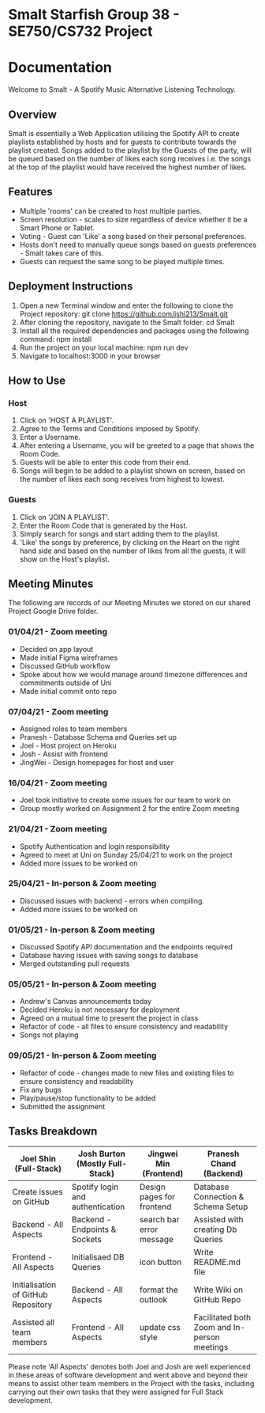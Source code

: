 # Smalt Starfish Group 38 - SE750/CS732 Project

# Documentation

Welcome to Smalt - A Spotify Music Alternative Listening Technology.

## Overview
Smalt is essentially a Web Application utilising the Spotify API to create playlists established by hosts and for guests to contribute towards the playlist created. Songs added to the playlist by the Guests of the party, will be queued based on the number of likes each song receives i.e. the songs at the top of the playlist would have received the highest number of likes. 

## Features
* Multiple 'rooms' can be created to host multiple parties.
* Screen resolution - scales to size regardless of device whether it be a Smart Phone or Tablet.  
* Voting - Guest can 'Like' a song based on their personal preferences.
* Hosts don't need to manually queue songs based on guests preferences - Smalt takes care of this. 
* Guests can request the same song to be played multiple times. 

## Deployment Instructions
1. Open a new Terminal window and enter the following to clone the Project repository: git clone https://github.com/jshi213/Smalt.git
2. After cloning the repository, navigate to the Smalt folder: cd Smalt
3. Install all the required dependencies and packages using the following command:  npm install 
4. Run the project on your local machine: npm run dev
5. Navigate to localhost:3000 in your browser 

## How to Use

### Host
1. Click on 'HOST A PLAYLIST'.
2. Agree to the Terms and Conditions imposed by Spotify.
3. Enter a Username.
4. After entering a Username, you will be greeted to a page that shows the Room Code.
5. Guests will be able to enter this code from their end. 
6. Songs will begin to be added to a playlist shown on screen, based on the number of likes each song receives from highest to lowest. 

### Guests
1. Click on 'JOIN A PLAYLIST'.
2. Enter the Room Code that is generated by the Host.
3. Simply search for songs and start adding them to the playlist.
4. 'Like' the songs by preference, by clicking on the Heart on the right hand side and based on the number of likes from all the guests, it will show on the Host's playlist. 

## Meeting Minutes

The following are records of our Meeting Minutes we stored on our shared Project Google Drive folder. 

### 01/04/21 - Zoom meeting
* Decided on app layout
* Made initial Figma wireframes
* Discussed GitHub workflow
* Spoke about how we would manage around timezone differences and commitments outside of Uni
* Made initial commit onto repo

### 07/04/21 - Zoom meeting
* Assigned roles to team members
* Pranesh - Database Schema and Queries set up
* Joel - Host project on Heroku
* Josh - Assist with frontend
* JingWei - Design homepages for host and user

### 16/04/21 - Zoom meeting
* Joel took initiative to create some issues for our team to work on
* Group mostly worked on Assignment 2 for the entire Zoom meeting

### 21/04/21 - Zoom meeting
* Spotify Authentication and login responsibility 
* Agreed to meet at Uni on Sunday 25/04/21 to work on the project
* Added more issues to be worked on 

### 25/04/21 - In-person & Zoom meeting
* Discussed issues with backend - errors when compiling.
* Added more issues to be worked on

### 01/05/21 - In-person & Zoom meeting
* Discussed Spotify API documentation and the endpoints required
* Database having issues with saving songs to database
* Merged outstanding pull requests

### 05/05/21 - In-person & Zoom meeting
* Andrew's Canvas announcements today
* Decided Heroku is not necessary for deployment 
* Agreed on a mutual time to present the project in class
* Refactor of code - all files to ensure consistency and readability
* Songs not playing

### 09/05/21 - In-person & Zoom meeting
* Refactor of code - changes made to new files and existing files to ensure consistency and readability
* Fix any bugs
* Play/pause/stop functionality to be added
* Submitted the assignment

## Tasks Breakdown

| Joel Shin (Full-Stack)              | Josh Burton (Mostly Full-Stack)   | Jingwei Min (Frontend)     | Pranesh Chand (Backend)                               |
| ----------------------------------- | --------------------------------- | -------------------------- | -------------------------------------------- |
| Create issues on GitHub             | Spotify login and authentication  | Design pages for frontend  | Database Connection & Schema Setup           |
| Backend - All Aspects               | Backend - Endpoints & Sockets     | search bar error message   | Assisted with creating Db Queries            |
| Frontend - All Aspects              | Initialisaed DB Queries           | icon button                | Write README.md file                         |
| Initialisation of GitHub Repository | Backend - All Aspects             | format the outlook         | Write Wiki on GitHub Repo                    |
| Assisted all team members           | Frontend - All Aspects            | update css style           | Facilitated both Zoom and In-person meetings |

Please note 'All Aspects' denotes both Joel and Josh are well experienced in these areas of software development and went above and beyond their means to assist other team members in the Project with the tasks, including carrying out their own tasks that they were assigned for Full Stack development. 
